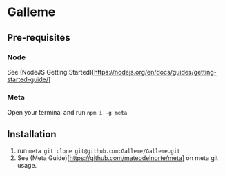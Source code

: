 # Galleme
## Pre-requisites
### Node
See (NodeJS Getting Started)[https://nodejs.org/en/docs/guides/getting-started-guide/]

### Meta
Open your terminal and run `npm i -g meta` 

## Installation
1. run `meta git clone git@github.com:Galleme/Galleme.git`
2. See (Meta Guide)[https://github.com/mateodelnorte/meta] on meta git usage.
